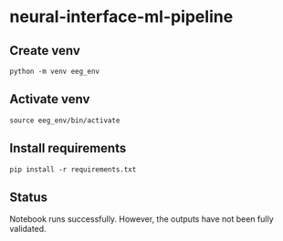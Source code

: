 # neural-interface-ml-pipeline

## Create venv
`python -m venv eeg_env`

## Activate venv
`source eeg_env/bin/activate`

## Install requirements
`pip install -r requirements.txt`

## Status
Notebook runs successfully. However, the outputs have not been fully validated.